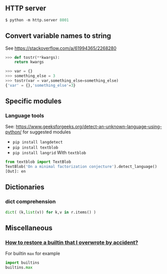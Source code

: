 ## HTTP server
```python
$ python -m http.server 8001
```
## Convert variable names to string
See https://stackoverflow.com/a/61994365/2268280
```python
>>> def tostr(**kwargs):
    return kwargs

>>> var = {}
>>> something_else = 3
>>> tostr(var = var,something_else=something_else)
{'var' = {},'something_else'=3}
```
## Specific modules
### Language tools
See: https://www.geeksforgeeks.org/detect-an-unknown-language-using-python/ for suggested modules
* `pip install langdetect`
* `pip install textblob`
* `pip install langrid`
With `textblob`
```python
from textblob import TextBlob 
TextBlob('On a minimal factorization conjecture').detect_language()
[Out]: en
```
## Dictionaries
### dict comprehension
```python
dict( (k,list(v)) for k,v in r.items() )
```

## Miscellaneous
### [How to restore a builtin that I overwrote by accident?](https://stackoverflow.com/a/17152796)
For builtin `max` for example
```python
import builtins
builtins.max
```

